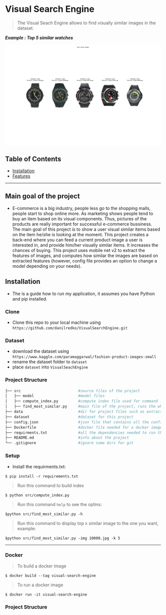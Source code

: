 
# Visual Search Engine

> The Visual Seach Engine allows to find visually similar images in the dataset.





***Example : Top 5 similar watches***

[![INSERT YOUR GRAPHIC HERE](Figure_1.png)]()

## Table of Contents 

- [Installation](#installation)
- [Features](#features)

---
## Main goal of the project
- E-commerce is a big industry, people less go to the shopping malls, people start to shop online more. As marketing shows people tend to buy an item based on its visual components. Thus, pictures of the products are really important for successful e-commerce bussiness. 
The main goal of this project is to show a user visual similar items based on the item he/she is looking at the moment. This project creates a back-end where you can feed a current product image a user is interested in, and provide him/her visually similar items. It increases the chances of buying. This project uses mobile net v2 to extract the features of images, and computes how similar the images are based on extracted features (however, config file provides an option to change a model depending on your needs). 
## Installation

- The is a guide how to run my application, it assumes you have Python and pip installed. 

### Clone

- Clone this repo to your local machine using `https://github.com/danilredko/VisualSearchEngine.git`

### Dataset

- download the dataset using `https://www.kaggle.com/paramaggarwal/fashion-product-images-small`
- rename the dataset folder to `dataset`
- place `dataset` into `VisualSeachEngine`


### Project Structure
```bash
├── src                          #source files of the project
│   ├── model                    #model files 
│   ├── compute_index.py         #compute index file used for command line interface
│   ├── find_most_similar.py     #main file of the project, runs the whole application
├── data                         #dir for project files such as extracted features
├── dataset                      #dataset for this project
├── config.json                  #json file that contains all the config for the project
├── Dockerfile                   #docker file needed for a docker image
├── requirments.txt              #all the dependencies needed to run this project
├── README.md                    #info about the project
└── .gitignore                   #ignore some dirs for git
```


### Setup

- Install the requirments.txt: 

> 

```shell
$ pip install -r requirements.txt
```

> Run this command to build index

```shell
$ python src/compute_index.py
```
>Run this command `help` to see the optins:
```shell
$python src/find_most_similar.py -h
```
>Run this command to display top `k` similar image to the one you want, example:
```shell
$python src/find_most_similar.py -img 10000.jpg -k 5
```

---

### Docker
>To build a docker image

```shell
$ docker build --tag visual-search-engine
```
>To run a docker image

```shell
$ docker run -it visual-search-engine 
```

### Project Structure




